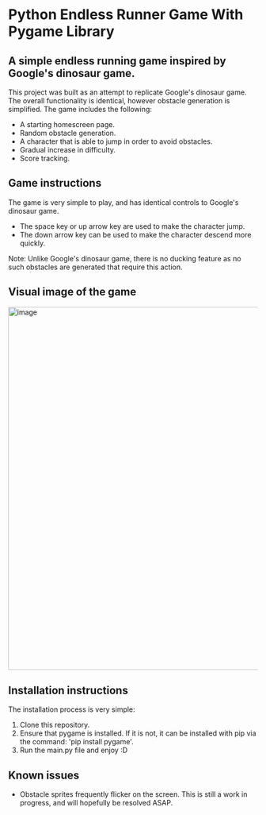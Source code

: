 # Python Endless Runner Game With Pygame Library

## A simple endless running game inspired by Google's dinosaur game.

This project was built as an attempt to replicate Google's dinosaur game. The overall functionality is identical, however obstacle generation is simplified. The game includes
the following:

* A starting homescreen page.
* Random obstacle generation.
* A character that is able to jump in order to avoid obstacles.
* Gradual increase in difficulty.
* Score tracking.

## Game instructions

The game is very simple to play, and has identical controls to Google's dinosaur game. 

* The space key or up arrow key are used to make the character jump.
* The down arrow key can be used to make the character descend more quickly.

Note: Unlike Google's dinosaur game, there is no ducking feature as no such obstacles are generated that require this action.

## Visual image of the game

<img width="731" alt="image" src="https://github.com/aaouy/runner_game/assets/137780044/2fb6b934-b177-4377-9bf7-f7f841642ef1">

## Installation instructions

The installation process is very simple:

1. Clone this repository.
2. Ensure that pygame is installed. If it is not, it can be installed with pip via the command: 'pip install pygame'.
3. Run the main.py file and enjoy :D

## Known issues

* Obstacle sprites frequently flicker on the screen. This is still a work in progress, and will hopefully be resolved ASAP. 







